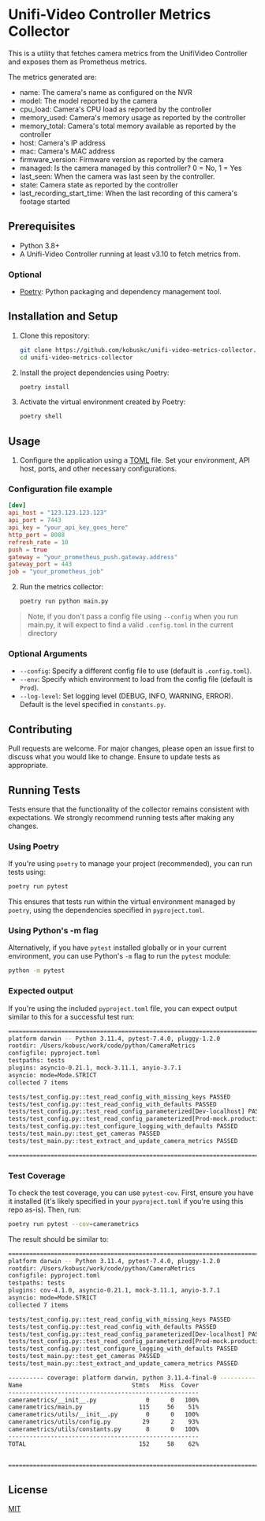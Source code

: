 # Unifi-Video Controller Metrics Collector

This is a utility that fetches camera metrics from the UnifiVideo Controller and exposes them as Prometheus metrics.

The metrics generated are:
- name: The camera's name as configured on the NVR
- model: The model reported by the camera
- cpu_load: Camera's CPU load as reported by the controller
- memory_used: Camera's memory usage as reported by the controller
- memory_total: Camera's total memory available as reported by the controller
- host: Camera's IP address
- mac: Camera's MAC address
- firmware_version: Firmware version as reported by the camera
- managed: Is the camera managed by this controller? 0 = No, 1 = Yes
- last_seen: When the camera was last seen by the controller. 
- state: Camera state as reported by the controller
- last_recording_start_time: When the last recording of this camera's footage started

## Prerequisites

- Python 3.8+
- A Unifi-Video Controller running at least v3.10 to fetch metrics from.

### Optional
- [Poetry](https://python-poetry.org/docs/): Python packaging and dependency management tool.

## Installation and Setup

1. Clone this repository:
   ```bash
   git clone https://github.com/kobuskc/unifi-video-metrics-collector.git
   cd unifi-video-metrics-collector
   ```

2. Install the project dependencies using Poetry:
   ```bash
   poetry install
   ```

3. Activate the virtual environment created by Poetry:
   ```bash
   poetry shell
   ```

## Usage

1. Configure the application using a [TOML](https://toml.io/en/) file. Set your environment, API host, ports, and other necessary configurations.

### Configuration file example
```toml
[dev]
api_host = "123.123.123.123"
api_port = 7443
api_key = "your_api_key_goes_here"
http_port = 8088
refresh_rate = 10
push = true
gateway = "your_prometheus_push.gateway.address"
gateway_port = 443
job = "your_prometheus_job"
```

2. Run the metrics collector:
   ```bash
   poetry run python main.py
   ```
> Note, if you don't pass a config file using `--config` when you run main.py, it will expect to find a valid `.config.toml` in the current directory

### Optional Arguments

- `--config`: Specify a different config file to use (default is `.config.toml`).
- `--env`: Specify which environment to load from the config file (default is `Prod`).
- `--log-level`: Set logging level (DEBUG, INFO, WARNING, ERROR). Default is the level specified in `constants.py`.

## Contributing

Pull requests are welcome. For major changes, please open an issue first to discuss what you would like to change. Ensure to update tests as appropriate.

## Running Tests

Tests ensure that the functionality of the collector remains consistent with expectations. We strongly recommend running tests after making any changes.

### Using Poetry

If you're using `poetry` to manage your project (recommended), you can run tests using:

```bash
poetry run pytest
```

This ensures that tests run within the virtual environment managed by `poetry`, using the dependencies specified in `pyproject.toml`.

### Using Python's -m flag

Alternatively, if you have `pytest` installed globally or in your current environment, you can use Python's `-m` flag to run the `pytest` module:

```bash
python -m pytest
```

### Expected output
If you're using the included `pyproject.toml` file, you can expect output similar to this for a successful test run:

```bash
========================================================================================================================================================================== test session starts ==========================================================================================================================================================================
platform darwin -- Python 3.11.4, pytest-7.4.0, pluggy-1.2.0
rootdir: /Users/kobusc/work/code/python/CameraMetrics
configfile: pyproject.toml
testpaths: tests
plugins: asyncio-0.21.1, mock-3.11.1, anyio-3.7.1
asyncio: mode=Mode.STRICT
collected 7 items

tests/test_config.py::test_read_config_with_missing_keys PASSED                                                                                                                         [ 14%]
tests/test_config.py::test_read_config_with_defaults PASSED                                                                                                                             [ 28%]
tests/test_config.py::test_read_config_parameterized[Dev-localhost] PASSED                                                                                                              [ 42%]
tests/test_config.py::test_read_config_parameterized[Prod-mock.production.host] PASSED                                                                                                  [ 57%]
tests/test_config.py::test_configure_logging_with_defaults PASSED                                                                                                                       [ 71%]
tests/test_main.py::test_get_cameras PASSED                                                                                                                                             [ 85%]
tests/test_main.py::test_extract_and_update_camera_metrics PASSED                                                                                                                       [100%]

========================================================================================================================================================================== 7 passed in 0.06s ==========================================================================================================================================================================
```
### Test Coverage

To check the test coverage, you can use `pytest-cov`. First, ensure you have it installed (it's likely specified in your `pyproject.toml` if you're using this repo as-is). Then, run:

```bash
poetry run pytest --cov=camerametrics
```

The result should be similar to:
```bash
========================================================================================================================================================================== test session starts ==========================================================================================================================================================================
platform darwin -- Python 3.11.4, pytest-7.4.0, pluggy-1.2.0
rootdir: /Users/kobusc/work/code/python/CameraMetrics
configfile: pyproject.toml
testpaths: tests
plugins: cov-4.1.0, asyncio-0.21.1, mock-3.11.1, anyio-3.7.1
asyncio: mode=Mode.STRICT
collected 7 items

tests/test_config.py::test_read_config_with_missing_keys PASSED                                                                                                                         [ 14%]
tests/test_config.py::test_read_config_with_defaults PASSED                                                                                                                             [ 28%]
tests/test_config.py::test_read_config_parameterized[Dev-localhost] PASSED                                                                                                              [ 42%]
tests/test_config.py::test_read_config_parameterized[Prod-mock.production.host] PASSED                                                                                                  [ 57%]
tests/test_config.py::test_configure_logging_with_defaults PASSED                                                                                                                       [ 71%]
tests/test_main.py::test_get_cameras PASSED                                                                                                                                             [ 85%]
tests/test_main.py::test_extract_and_update_camera_metrics PASSED                                                                                                                       [100%]

---------- coverage: platform darwin, python 3.11.4-final-0 ----------
Name                               Stmts   Miss  Cover
------------------------------------------------------
camerametrics/__init__.py              0      0   100%
camerametrics/main.py                115     56    51%
camerametrics/utils/__init__.py        0      0   100%
camerametrics/utils/config.py         29      2    93%
camerametrics/utils/constants.py       8      0   100%
------------------------------------------------------
TOTAL                                152     58    62%


========================================================================================================================================================================== 7 passed in 0.11s ==========================================================================================================================================================================
```

## License

[MIT](https://choosealicense.com/licenses/mit/)